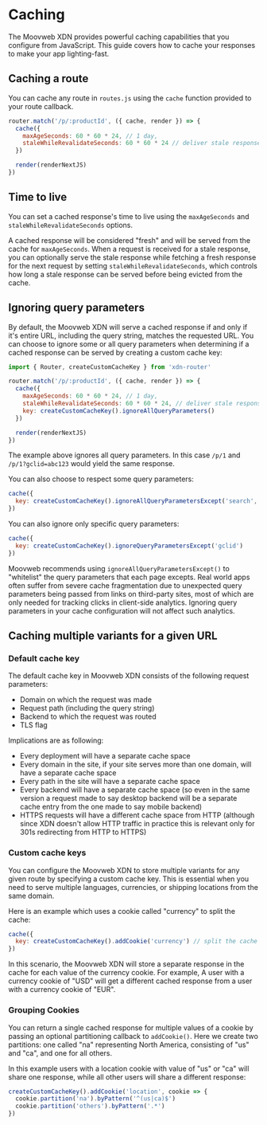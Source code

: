 # Caching

The Moovweb XDN provides powerful caching capabilities that you configure from JavaScript. This guide covers how to cache your responses to make your app lighting-fast.

## Caching a route

You can cache any route in `routes.js` using the `cache` function provided to your route callback.

```js
router.match('/p/:productId', ({ cache, render }) => {
  cache({
    maxAgeSeconds: 60 * 60 * 24, // 1 day,
    staleWhileRevalidateSeconds: 60 * 60 * 24 // deliver stale responses for an additional 1 day
  })

  render(renderNextJS)
})
```

## Time to live

You can set a cached response's time to live using the `maxAgeSeconds` and `staleWhileRevalidateSeconds` options.

A cached response will be considered "fresh" and will be served from the cache for `maxAgeSeconds`. When a request is received for a stale response, you can optionally serve the stale response while fetching a fresh response for the next request by setting `staleWhileRevalidateSeconds`, which controls how long a stale response can be served before being evicted from the cache.

## Ignoring query parameters

By default, the Moovweb XDN will serve a cached response if and only if it's entire URL, including the query string, matches the requested URL. You can choose to ignore some or all query parameters when determining if a cached response can be served by creating a custom cache key:

```js
import { Router, createCustomCacheKey } from 'xdn-router'

router.match('/p/:productId', ({ cache, render }) => {
  cache({
    maxAgeSeconds: 60 * 60 * 24, // 1 day,
    staleWhileRevalidateSeconds: 60 * 60 * 24, // deliver stale responses for an additional 1 day
    key: createCustomCacheKey().ignoreAllQueryParameters()
  })

  render(renderNextJS)
})
```

The example above ignores all query parameters. In this case `/p/1` and `/p/1?gclid=abc123` would yield the same response.

You can also choose to respect some query parameters:

```js
cache({
  key: createCustomCacheKey().ignoreAllQueryParametersExcept('search', 'color')
})
```

You can also ignore only specific query parameters:

```js
cache({
  key: createCustomCacheKey().ignoreQueryParametersExcept('gclid')
})
```

Moovweb recommends using `ignoreAllQueryParametersExcept()` to "whitelist" the query parameters that each page excepts. Real world apps often suffer from severe cache fragmentation due to unexpected query parameters being passed from links on third-party sites, most of which are only needed for tracking clicks in client-side analytics. Ignoring query parameters in your cache configuration will not affect such analytics.

## Caching multiple variants for a given URL

### Default cache key

The default cache key in Moovweb XDN consists of the following request parameters:

- Domain on which the request was made
- Request path (including the query string)
- Backend to which the request was routed
- TLS flag

Implications are as following:

- Every deployment will have a separate cache space
- Every domain in the site, if your site serves more than one domain, will have a separate cache space
- Every path in the site will have a separate cache space
- Every backend will have a separate cache space (so even in the same version a request made to say desktop backend will be a separate cache entry from the one made to say mobile backend)
- HTTPS requests will have a different cache space from HTTP (although since XDN doesn't allow HTTP traffic in practice this is relevant only for 301s redirecting from HTTP to HTTPS)

### Custom cache keys

You can configure the Moovweb XDN to store multiple variants for any given route by specifying a custom cache key. This is essential when you need to serve multiple languages, currencies, or shipping locations from the same domain.

Here is an example which uses a cookie called "currency" to split the cache:

```js
cache({
  key: createCustomCacheKey().addCookie('currency') // split the cache based on the currency cookie
})
```

In this scenario, the Moovweb XDN will store a separate response in the cache for each value of the currency cookie. For example, A user with a currency cookie of "USD" will get a different cached response from a user with a currency cookie of "EUR".

### Grouping Cookies

You can return a single cached response for multiple values of a cookie by passing an optional partitioning callback to `addCookie()`. Here we create two partitions: one called "na" representing North America, consisting of "us" and "ca", and one for all others.

In this example users with a location cookie with value of "us" or "ca" will share one response, while all other users will share a different response:

```js
createCustomCacheKey().addCookie('location', cookie => {
  cookie.partition('na').byPattern('^(us|ca)$')
  cookie.partition('others').byPattern('.*')
})
```

